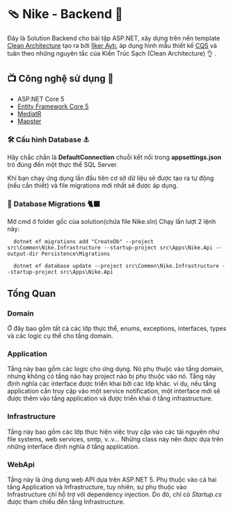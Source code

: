 # :thong_sandal: Nike - Backend :athletic_shoe:
Đây là Solution Backend cho bài tập ASP.NET, xây dựng trên nền template [Clean Architecture](https://github.com/iayti/CleanArchitecture) tạo ra bởi [İlker Aytı](https://github.com/iayti), áp dụng hình mẫu thiết kế [CQS](https://en.wikipedia.org/wiki/Command%E2%80%93query_separation) và tuân theo những nguyên tắc của Kiến Trúc Sạch (Clean Architecture) :ok_hand: .

## :tv: Công nghệ sử dụng :iphone:
* ASP.NET Core 5
* [Entity Framework Core 5](https://docs.microsoft.com/en-us/ef/core/)
* [MediatR](https://github.com/jbogard/MediatR)
* [Mapster](https://github.com/MapsterMapper/Mapster)

### :hammer_and_wrench: Cấu hình Database :anchor:

Hãy chắc chắn là **DefaultConnection** chuỗi kết nối trong **appsettings.json** trỏ đúng đến một thực thể SQL Server. 

Khi bạn chạy ứng dụng lần đầu tiên cơ sở dữ liệu sẽ được tạo ra tự động (nếu cần thiết) và file migrations mới nhất sẽ được áp dụng.

### :dragon: Database Migrations :black_cat:

Mở cmd ở folder gốc của solution(chứa file Nike.sln) Chạy lần lượt 2 lệnh này:

```batch
  dotnet ef migrations add "CreateDb" --project src\Common\Nike.Infrastructure --startup-project src\Apps\Nike.Api --output-dir Persistence\Migrations
```

```batch
  dotnet ef database update --project src\Common\Nike.Infrastructure --startup-project src\Apps\Nike.Api
```

## Tổng Quan 

### Domain

Ở đây bao gồm tất cả các lớp thực thể, enums, exceptions, interfaces, types và các logic cụ thể cho tầng domain.

### Application

Tầng này bao gồm các logic cho ứng dụng. Nó phụ thuộc vào tầng domain, nhưng không có tầng nào hay project nào bị phụ thuộc vào nó. Tầng này định nghĩa các interface được triển khai bởi các lớp khác. ví dụ, nếu tầng application cần truy cập vào một service notification, một interface mới sẽ được thêm vào tầng application và được triển khai ở tầng infrastructure.

### Infrastructure

Tầng này bao gồm các lớp thực hiện việc truy cập vào các tài nguyên như file systems, web services, smtp, v..v... Những class này nên được dựa trên những interface định nghĩa ở tầng application.

### WebApi

Tầng này là ứng dụng web API dựa trên ASP.NET 5. Phụ thuộc vào cả hai tầng Application và Infrastructure, tuy nhiên, sự phụ thuộc vào Infrastructure chỉ hỗ trợ với dependency injection. Do đó, chỉ có *Startup.cs* được tham chiếu đến tầng Infrastructure.